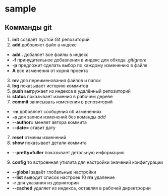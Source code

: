 # sample

## Комманды git

1. __init__   создаёт пустой Git репозиторий
2. __add__  добовляет файл в индекс
  - __add .__ добаляет все файлы в индекс
  - __-f__ принудительное добавления в индекс для обхода _.gitIgnore_
  - __-p__ предложит сделать выбор по каждому изменению в файле
  - __A__ все изменения от корня проекта
 3. __mv__ для переименования файлов и папок
 4. __log__ показывает историю коммитов
 5. __push__  выгружает из индекса в удалённый репозиторий
 6. __status__ показывает измения в рабочем дереве
 7. __commit__ записывать изменения в репозиторий
  - __-m__ добовляет сообщения об изменениях
  - __-a__ для записи изменений без команды _add_
  - __--author=__ меняет автора коммита
  - __--date=__ ставит дату 
 7. __reset__ отмены  изменений 
 8. __show__ показывает детали коммита
  - __--pretty=fuller__ показывает детальную информацию
9. __config__ то встроенная утилита для настройки значений конфигурации
 - __--global__ задаёт глобальные настройки
  - __--list__ выводит список настроек
10 __rm__ удаление
 - __-r__  для указания из дериктории
 - __--cached__ удаляет из индекса, оставляя в рабочей директрории
